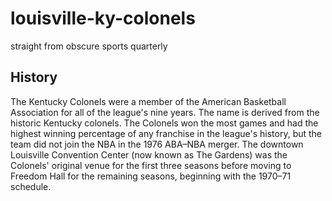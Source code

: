# louisville-ky-colonels
straight from obscure sports quarterly

## History
The Kentucky Colonels were a member of the American Basketball Association for all of the league's nine years. The name is derived from the historic Kentucky colonels. The Colonels won the most games and had the highest winning percentage of any franchise in the league's history, but the team did not join the NBA in the 1976 ABA–NBA merger. The downtown Louisville Convention Center (now known as The Gardens) was the Colonels' original venue for the first three seasons before moving to Freedom Hall for the remaining seasons, beginning with the 1970–71 schedule.
